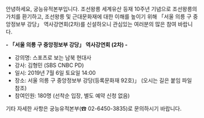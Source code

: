 안녕하세요, 궁능유적본부입니다. 조선왕릉 세계유산 등재 10주년 기념으로 조선왕릉의 가치를 환기하고, 조선왕릉 및 근대문화재에 대한 이해를 높이기 위해 「서울 의릉 구 중앙정보부 강당」 역사강연회(2차)를 신설하오니 관심있는 여러분의 많은 참여 바랍니다.

**- 「서울 의릉 구 중앙정보부 강당」 역사강연회 (2차) -**
- 강의명: 스포츠로 보는 남북 현대사
- 강사: 김형민 (SBS CNBC PD)
- 일시: 2019년 7월 6일 토요일 14:00
- 장소: 서울 의릉 구 중앙정보부 강당(등록문화재 92호)」 (오시는 길은 붙임 파일 참조)
- 참여인원: 180명 (선착순 입장, 별도 예약 신청 없음)

기타 자세한 사항은 궁능유적본부(☎ 02-6450-3835)로 문의하시기 바랍니다.